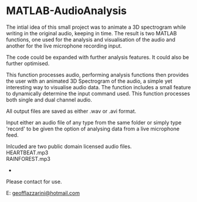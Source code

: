 # MATLAB-AudioAnalysis

The intial idea of this small project was to animate a 3D spectrogram while writing in the
original audio, keeping in time. The result is two MATLAB functions, one used for the analysis 
and visualisation of the audio and another for the live microphone recording input. 

The code could be expanded with further analysis features. It could also be further optimised.

This function processes audio, performing analysis functions then
provides the user with an animated 3D Spectrogram of the audio, a simple
yet interesting way to visualise audio data. The function includes a
small feature to dynamically determine the input command used. This 
function processes both single and dual channel audio.

All output files are saved as either .wav or .avi format.

Input either an audio file of any type from the same folder or simply
type 'record' to be given the option of analysing data from a live
microphone feed.

Inlcuded are two public domain licensed audio files. <br />
HEARTBEAT.mp3 <br />
RAINFOREST.mp3 <br />

-
Please contact for use.

E: geofflazzarini@hotmail.com
